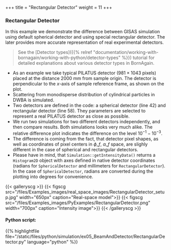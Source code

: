 +++
title = "Rectangular Detector"
weight = 11
+++

### Rectangular Detector

In this example we demonstrate the difference between GISAS simulation using default spherical detector and using special rectangular detector. The later provides more accurate representation of real experimental detectors.

> See the [Detector types]({{% relref "documentation/working-with-bornagain/working-with-python/detector-types" %}}) tutorial for detailed explanations about various detector types in BornAgain.

* As an example we take typical PILATUS detector ($981\times1043$ pixels) placed at the distance $2000$ mm from sample origin. The detector is perpendicular to the $x$-axis of sample reference frame, as shown on the plot.
* Scattering from monodisperse distribution of cylindrical particles in DWBA is simulated.
* Two detectors are defined in the code: a spherical detector (line 42) and rectangular detector (line 58). They parameters are selected to represent a real PILATUS detector as close as possible.
* We run two simulations for two different detectors independently, and then compare results.
Both simulations looks very much alike. The relative difference plot indicates the difference on the level $10^{-1}-10^{-3}$.
* The difference is coming from the fact, that detector pixel shapes, as well as coordinates of pixel centers in $\phi\_f$, $\alpha\_f$ space, are slighly different in the case of spherical and rectangular detectors.
* Please have in mind, that `Simulation::getIntensityData()` returns a `Histogram2D` object with axes defined in native detector coordinates (radians for `SphericalDetector` and millimeters for `RectangularDetector`). In the case of `SphericalDetector`, radians are converted during the plotting into degrees for convenience.

{{< galleryscg >}}
{{< figscg src="/files/Examples_images/real_space_images/RectangularDetector_setup.jpg" width="650px" caption="Real-space model">}}
{{< figscg src="/files/Examples_images/PyExamples/RectangularDetector.png" width="700px" caption="Intensity image">}}
{{< /galleryscg >}}

#### Python script:
{{% highlightfile file="/static/files/python/simulation/ex05_BeamAndDetector/RectangularDetector.py" language="python" %}}